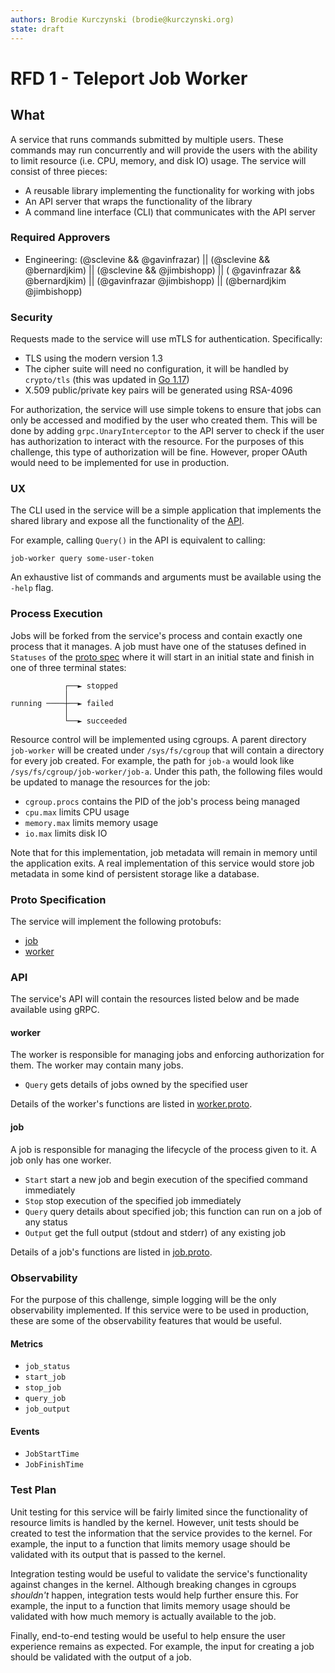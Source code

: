 ```yaml
---
authors: Brodie Kurczynski (brodie@kurczynski.org)
state: draft
---
```


# RFD 1 - Teleport Job Worker

## What

A service that runs commands submitted by multiple users. These commands may run concurrently and will provide the users
with the ability to limit resource (i.e. CPU, memory, and disk IO) usage. The service will consist of three pieces:

* A reusable library implementing the functionality for working with jobs
* An API server that wraps the functionality of the library
* A command line interface (CLI) that communicates with the API server

### Required Approvers

* Engineering: (@sclevine && @gavinfrazar) || (@sclevine && @bernardjkim) || (@sclevine && @jimbishopp) || (
  @gavinfrazar && @bernardjkim) || (@gavinfrazar @jimbishopp) || (@bernardjkim @jimbishopp)

### Security

Requests made to the service will use mTLS for authentication. Specifically:

* TLS using the modern version 1.3
* The cipher suite will need no configuration, it will be handled by `crypto/tls` (this was updated
  in [Go 1.17](https://go.dev/doc/go1.17#crypto/tls))
* X.509 public/private key pairs will be generated using RSA-4096

For authorization, the service will use simple tokens to ensure that jobs can only be accessed and modified by the user
who created them. This will be done by adding `grpc.UnaryInterceptor` to the API server to check if the user has
authorization to interact with the resource. For the purposes of this challenge, this type of authorization will be
fine. However, proper OAuth would need to be implemented for use in production.

### UX

The CLI used in the service will be a simple application that implements the shared library and expose all the
functionality of the [API](#api).

For example, calling `Query()` in the API is equivalent to calling:

```shell
job-worker query some-user-token
```

An exhaustive list of commands and arguments must be available using the `-help` flag.

### Process Execution

Jobs will be forked from the service's process and contain exactly one process that it manages. A job must have one of
the statuses defined in `Statuses` of the [proto spec](../api/proto/job/job.proto) where it will start in an initial
state and finish in one of three terminal states:

```
            ┌──► stopped  
            │             
running ────┼──► failed   
            │             
            └──► succeeded
```

Resource control will be implemented using cgroups. A parent directory `job-worker` will be created
under `/sys/fs/cgroup` that will contain a directory for every job created. For example, the path for `job-a` would look
like `/sys/fs/cgroup/job-worker/job-a`. Under this path, the following files would be updated to manage the resources
for the job:

* `cgroup.procs` contains the PID of the job's process being managed
* `cpu.max` limits CPU usage
* `memory.max` limits memory usage
* `io.max` limits disk IO

Note that for this implementation, job metadata will remain in memory until the application exits. A real implementation
of this service would store job metadata in some kind of persistent storage like a database.

### Proto Specification

The service will implement the following protobufs:

* [job](../api/proto/job/job.proto)
* [worker](../api/proto/worker/worker.proto)

### API

The service's API will contain the resources listed below and be made available using gRPC.

#### worker

The worker is responsible for managing jobs and enforcing authorization for them. The worker may contain many jobs.

* `Query` gets details of jobs owned by the specified user

Details of the worker's functions are listed in [worker.proto](../api/proto/worker/worker.proto).

#### job

A job is responsible for managing the lifecycle of the process given to it. A job only has one worker.

* `Start` start a new job and begin execution of the specified command immediately
* `Stop` stop execution of the specified job immediately
* `Query` query details about specified job; this function can run on a job of any status
* `Output` get the full output (stdout and stderr) of any existing job

Details of a job's functions are listed in [job.proto](../api/proto/job/job.proto).

### Observability

For the purpose of this challenge, simple logging will be the only observability implemented. If this service were to be
used in production, these are some of the observability features that would be useful.

#### Metrics

* `job_status`
* `start_job`
* `stop_job`
* `query_job`
* `job_output`

#### Events

* `JobStartTime`
* `JobFinishTime`

### Test Plan

Unit testing for this service will be fairly limited since the functionality of resource limits is handled by the
kernel. However, unit tests should be created to test the information that the service provides to the kernel. For
example, the input to a function that limits memory usage should be validated with its output that is passed to the
kernel.

Integration testing would be useful to validate the service's functionality against changes in the kernel. Although
breaking changes in cgroups _shouldn't_ happen, integration tests would help further ensure this. For example, the input
to a function that limits memory usage should be validated with how much memory is actually available to the job.

Finally, end-to-end testing would be useful to help ensure the user experience remains as expected. For example, the
input for creating a job should be validated with the output of a job.
